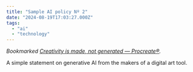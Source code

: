 ```yaml
---
title: "Sample AI policy Nº 2"
date: "2024-08-19T17:03:27.000Z"
tags: 
  - "ai"
  - "technology"
---
```


_Bookmarked [Creativity is made, not generated — Procreate®](https://procreate.com/ai)._

A simple statement on generative AI from the makers of a digital art tool.

